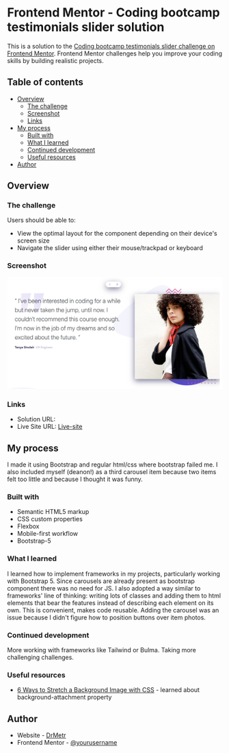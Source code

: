 # Frontend Mentor - Coding bootcamp testimonials slider solution

This is a solution to the [Coding bootcamp testimonials slider challenge on Frontend Mentor](https://www.frontendmentor.io/challenges/coding-bootcamp-testimonials-slider-4FNyLA8JL). Frontend Mentor challenges help you improve your coding skills by building realistic projects. 

## Table of contents

- [Overview](#overview)
  - [The challenge](#the-challenge)
  - [Screenshot](#screenshot)
  - [Links](#links)
- [My process](#my-process)
  - [Built with](#built-with)
  - [What I learned](#what-i-learned)
  - [Continued development](#continued-development)
  - [Useful resources](#useful-resources)
- [Author](#author)

## Overview

### The challenge

Users should be able to:

- View the optimal layout for the component depending on their device's screen size
- Navigate the slider using either their mouse/trackpad or keyboard

### Screenshot

![alt text](image.png)

### Links

- Solution URL: []()
- Live Site URL: [Live-site](https://drmetr.github.io/Coding-bootcamp-testimonials-slider-challenge/)

## My process

I made it using Bootstrap and regular html/css where bootstrap failed me. I also included myself (deanon!) as a third carousel item because two items felt too little and because I thought it was funny.

### Built with

- Semantic HTML5 markup
- CSS custom properties
- Flexbox
- Mobile-first workflow
- Bootstrap-5

### What I learned

 I learned how to implement frameworks in my projects, particularly working with Bootstrap 5. Since carousels are already present as bootstrap component there was no need for JS. I also adopted a way similar to frameworks' line of thinking: writing lots of classes and adding them to html elements that bear the features instead of describing each element on its own. This is convenient, makes code reusable. Adding the carousel was an issue because I didn't figure how to position buttons over item photos.

### Continued development

More working with frameworks like Tailwind or Bulma. Taking more challenging challenges.

### Useful resources

- [6 Ways to Stretch a Background Image with CSS](https://cloudinary.com/guides/front-end-development/6-ways-to-stretch-a-background-image-with-css) - learned about background-attachment property

## Author

- Website - [DrMetr](https://github.com/DrMetr)
- Frontend Mentor - [@yourusername](https://www.frontendmentor.io/profile/yourusername)

